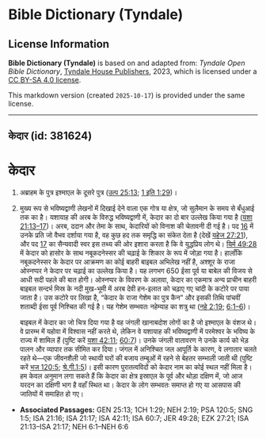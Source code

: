 # Bible Dictionary (Tyndale)

## License Information

**Bible Dictionary (Tyndale)** is based on and adapted from: _Tyndale Open Bible Dictionary_, [Tyndale House Publishers](https://tyndaleopenresources.com/), 2023, which is licensed under a [CC BY-SA 4.0 license](https://creativecommons.org/licenses/by-sa/4.0/legalcode.en).

This markdown version (created `2025-10-17`) is provided under the same license.



--------------------------------

## केदार (id: 381624)

केदार
=====

1. अब्राहम के पुत्र इश्माएल के दूसरे पुत्र ([उत्प 25:13](https://ref.ly/Gen25:13); [1 इति 1:29](https://ref.ly/1Chr1:29))।
2. मुख्य रूप से भविष्यद्वाणी लेखनों में दिखाई देने वाला एक गोत्र या क्षेत्र, जो सुलैमान के समय से बँधुआई तक का है। यशायाह की अरब के विरुद्ध भविष्यद्वाणी में, केदार का दो बार उल्लेख किया गया है ([यशा 21:13–17](https://ref.ly/Isa21:13-Isa21:17))। अरब, ददान और तेमा के साथ, केदारियों को विनाश की चेतावनी दी गई है। पद [16](https://ref.ly/Isa21:16) में उनके प्रति जो वैभव दर्शाया गया है, वह कुछ हद तक समृद्धि का संकेत देता है (देखें [यहेज 27:21](https://ref.ly/Ezek27:21)), और पद [17](https://ref.ly/Isa21:17) का सैन्यवादी स्वर इस तथ्य की ओर इशारा करता है कि वे युद्धप्रिय लोग थे। [यिर्म 49:28](https://ref.ly/Jer49:28) में केदार को हासोर के साथ नबूकदनेस्सर की चढ़ाई के शिकार के रूप में जोड़ा गया है। हालाँकि नबूकदनेस्सर के केदार पर आक्रमण का कोई बाहरी बाइबल अभिलेख नहीं है, अश्शूर के राजा ओस्‍नप्पर ने केदार पर चढ़ाई का उल्लेख किया है। यह लगभग 650 ईसा पूर्व या बाबेल की विजय से आधी सदी पहले की बात होगी। ओस्‍नप्पर के विवरण के अलावा, केदार का एकमात्र अन्य प्राचीन बाहरी बाइबल सन्दर्भ मिस्र के नदी मुख\-भूमी में अरब देवी हन\-इलात को चढ़ाए गए चांदी के कटोरे पर पाया जाता है। उस कटोरे पर लिखा है, “केदार के राजा गेशेम का पुत्र कैन” और इसकी तिथि पांचवीं शताब्दी ईसा पूर्व निश्चित की गई है। यह गेशेम सम्भवतः नहेम्याह का शत्रु था ([नहे 2:19](https://ref.ly/Neh2:19); [6:1–6](https://ref.ly/Neh6:1-Neh6:6))।

    बाइबल में केदार का जो चित्र दिया गया है वह जंगली खानाबदोश लोगों का है जो इश्माएल के वंशज थे। वे प्रारम्भ में यहोवा में विश्वास नहीं करते थे, लेकिन वे यशायाह की भविष्यद्वाणी में परमेश्वर के भविष्य के राज्य में शामिल हैं (पुष्टि करें [यशा 42:11](https://ref.ly/Isa42:11); [60:7](https://ref.ly/Isa60:7))। उनके जंगली वातावरण ने उनके कार्य को भेड़ पालन और व्यापार तक सीमित कर दिया। जंगल में अनिश्चित जल आपूर्ति के कारण, वे लगातार चलते रहते थे—एक जीवनशैली जो स्थायी घरों की बजाय तम्बूओं में रहने से बेहतर सम्भाली जाती थी (पुष्टि करें [भज 120:5](https://ref.ly/Ps120:5); [श्रे.गी.1:5](https://ref.ly/Song1:5))। इसी कारण पुरातत्वविदों को केदार नाम का कोई स्थल नहीं मिला है। हम केवल अनुमान लगा सकते हैं कि केदार का क्षेत्र इस्राएल के पूर्व और थोड़ा दक्षिण में, जो आज यरदन का दक्षिणी भाग है वहाँ स्थित था। केदार के लोग सम्भवतः समाप्त हो गए या आसपास की जातियों में समाहित हो गए।

* **Associated Passages:** GEN 25:13; 1CH 1:29; NEH 2:19; PSA 120:5; SNG 1:5; ISA 21:16; ISA 21:17; ISA 42:11; ISA 60:7; JER 49:28; EZK 27:21; ISA 21:13–ISA 21:17; NEH 6:1–NEH 6:6

